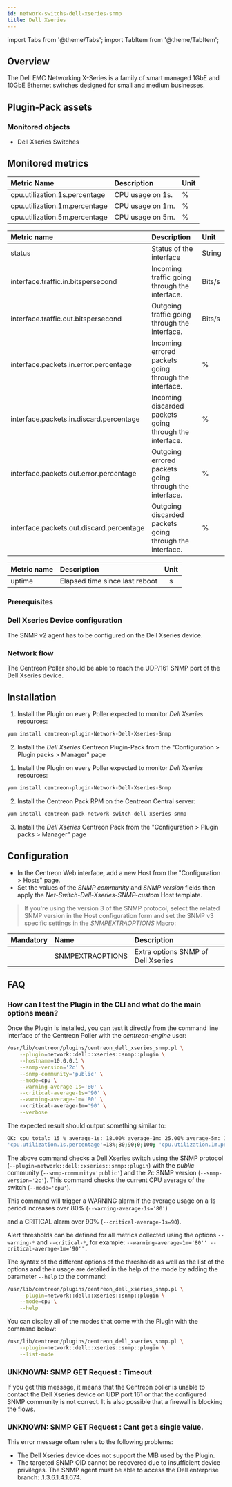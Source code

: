 ```yaml
---
id: network-switchs-dell-xseries-snmp
title: Dell Xseries
---
```

import Tabs from '@theme/Tabs';
import TabItem from '@theme/TabItem';


## Overview

The Dell EMC Networking X-Series is a family of smart managed 1GbE and 10GbE Ethernet switches designed 
for small and medium businesses.
	
## Plugin-Pack assets

### Monitored objects

* Dell Xseries Switches

## Monitored metrics 

<Tabs groupId="sync">
<TabItem value="Cpu" label="Cpu">

| Metric Name                              | Description            | Unit  |
| :--------------------------------------- | :--------------------- | :---- |
| cpu.utilization.1s.percentage            | CPU usage on 1s.       |   %   |
| cpu.utilization.1m.percentage            | CPU usage on 1m.       |   %   |
| cpu.utilization.5m.percentage            | CPU usage on 5m.       |   %   |

</TabItem>
<TabItem value="Interfaces" label="Interfaces">

| Metric name                              | Description                                             | Unit   |
|:-----------------------------------------|:--------------------------------------------------------|:-------|
| status                                   | Status of the interface                                 | String |
| interface.traffic.in.bitspersecond       | Incoming traffic going through the interface.           | Bits/s |
| interface.traffic.out.bitspersecond      | Outgoing traffic going through the interface.           | Bits/s |
| interface.packets.in.error.percentage    | Incoming errored packets going through the interface.   | %      |
| interface.packets.in.discard.percentage  | Incoming discarded packets going through the interface. | %      |
| interface.packets.out.error.percentage   | Outgoing errored packets going through the interface.   | %      |
| interface.packets.out.discard.percentage | Outgoing discarded packets going through the interface. | %      |

</TabItem>
<TabItem value="Uptime" label="Uptime">

| Metric name | Description                                | Unit |
| :---------- | :----------------------------------------- | :--: |
| uptime      | Elapsed time since last reboot             |   s  |

</TabItem>
</Tabs>

### Prerequisites

### Dell Xseries Device configuration

The SNMP v2 agent has to be configured on the Dell Xseries device.

### Network flow

The Centreon Poller should be able to reach the UDP/161 SNMP port of the Dell Xseries device.

## Installation

<Tabs groupId="sync">
<TabItem value="Online IMP Licence & IT-100 Editions" label="Online IMP Licence & IT-100 Editions">

1. Install the Plugin on every Poller expected to monitor *Dell Xseries* resources:

```bash
yum install centreon-plugin-Network-Dell-Xseries-Snmp
```

2. Install the *Dell Xseries* Centreon Plugin-Pack from the "Configuration > Plugin packs > Manager" page

</TabItem>
<TabItem value="Offline IMP License" label="Offline IMP License">

1. Install the Plugin on every Poller expected to monitor *Dell Xseries* resources:

```bash
yum install centreon-plugin-Network-Dell-Xseries-Snmp
```

2. Install the Centreon Pack RPM on the Centreon Central server:

```bash
yum install centreon-pack-network-switch-dell-xseries-snmp
```

3. Install the *Dell Xseries* Centreon Pack from the "Configuration > Plugin packs > Manager" page

</TabItem>
</Tabs>

## Configuration

* In the Centreon Web interface, add a new Host from the "Configuration > Hosts" page.
* Set the values of the *SNMP community* and *SNMP version* fields then apply the *Net-Switch-Dell-Xseries-SNMP-custom* Host template.

> If you're using the version 3 of the SNMP protocol, select the related SNMP version in the Host configuration form and
> set the SNMP v3 specific settings in the *SNMPEXTRAOPTIONS* Macro:

| Mandatory   | Name                    | Description                       |
| :---------- | :---------------------- | :---------------------------------|
|             | SNMPEXTRAOPTIONS        | Extra options SNMP of Dell Xseries|

## FAQ

### How can I test the Plugin in the CLI and what do the main options mean?

Once the Plugin is installed, you can test it directly from the command line interface of the Centreon Poller with the *centreon-engine* user:

```bash
/usr/lib/centreon/plugins/centreon_dell_xseries_snmp.pl \
	--plugin=network::dell::xseries::snmp::plugin \
	--hostname=10.0.0.1 \
	--snmp-version='2c' \
	--snmp-community='public' \
	--mode=cpu \
	--warning-average-1s='80' \
	--critical-average-1s='90' \
	--warning-average-1m='80' \ 
	--critical-average-1m='90' \
	--verbose

```

The expected result should output something similar to:

```bash
OK: cpu total: 15 % average-1s: 18.00% average-1m: 25.00% average-5m: 15.00%|
'cpu.utilization.1s.percentage'=18%;80;90;0;100; 'cpu.utilization.1m.percentage'=25%;80;90;0;100; 'cpu.utilization.1s.percentage'=15%;;;0;100
```

The above command checks a Dell Xseries switch using the SNMP protocol (```--plugin=network::dell::xseries::snmp::plugin```) 
with the *public* community (```--snmp-community='public'```) and the *2c* SNMP version (```--snmp-version='2c'```).
This command checks the current CPU average of the switch (```--mode='cpu'```).

This command will trigger a WARNING alarm if the average usage on a 1s period increases over 80% (```--warning-average-1s='80'```)

and a CRITICAL alarm over 90% (```--critical-average-1s=90```).

Alert thresholds can be defined for all metrics collected using the 
options ```--warning-*``` and ```--critical-*```, for example:
```--warning-average-1m='80'' --critical-average-1m='90''.```

The syntax of the different options of the thresholds as well as the list of the options and their usage
are detailed in the help of the mode by adding the parameter ```--help``` to the command:

```bash
/usr/lib/centreon/plugins/centreon_dell_xseries_snmp.pl \
	--plugin=network::dell::xseries::snmp::plugin \
	--mode=cpu \
	--help
```

You can display all of the modes that come with the Plugin with the command below:

```bash
/usr/lib/centreon/plugins/centreon_dell_xseries_snmp.pl \
	--plugin=network::dell::xseries::snmp::plugin \
	--list-mode
```

### UNKNOWN: SNMP GET Request : Timeout

If you get this message, it means that the Centreon poller is unable to contact the Dell Xseries device on UDP port 161
or that the configured SNMP community is not correct. It is also possible that a firewall is blocking the flows.

### UNKNOWN: SNMP GET Request : Cant get a single value.

This error message often refers to the following problems:

* The Dell Xseries device does not support the MIB used by the Plugin.
* The targeted SNMP OID cannot be recovered due to insufficient device privileges.
The SNMP agent must be able to access the Dell enterprise branch: .1.3.6.1.4.1.674.
